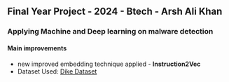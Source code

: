 ## Final Year Project - 2024 - Btech - Arsh Ali Khan
### Applying Machine and Deep learning on malware detection
#### Main improvements
- new improved embedding technique applied - **Instruction2Vec**
- Dataset Used: [Dike Dataset](https://github.com/iosifache/DikeDataset)
